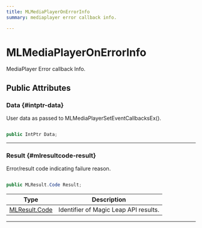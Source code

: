 ```yaml
---
title: MLMediaPlayerOnErrorInfo
summary: mediaplayer error callback info. 

---
```


# MLMediaPlayerOnErrorInfo




MediaPlayer Error callback Info.   





## Public Attributes

### Data {#intptr-data}

User data as passed to MLMediaPlayerSetEventCallbacksEx(). 

```csharp

public IntPtr Data;

```






-----------

### Result {#mlresultcode-result}

Error/result code indicating failure reason. 

```csharp

public MLResult.Code Result;

```

| Type | Description  | 
|--|--|
| [MLResult.Code](/unity-api/api/UnityEngine.XR.MagicLeap/UnityEngine.XR.MagicLeap.MLResult.md#int-code) | Identifier of Magic Leap API results.  |





-----------

